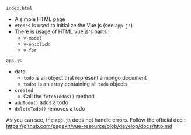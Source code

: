 `index.html`
- A simple HTML page
- `#todos` is used to initialize the Vue.js (see `app.js`)
- There is usage of HTML vue.js's parts :
  - `v-model`
  - `v-on:click`
  - `v-for`

`app.js`
- data
  - `todo` is an object that represent a mongo document
  - `todos` is an array containing all `todo` objects
- `created`
  - Call the `fetchTodos()` method
- `addTodo()` adds a todo
- `deleteTodo()` removes a todo

As you can see, the `app.js` does not handle errors. Follow the official doc : https://github.com/pagekit/vue-resource/blob/develop/docs/http.md
